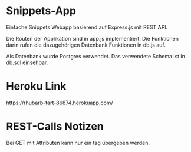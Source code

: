 # Snippets-App

Einfache Snippets Webapp basierend auf Express.js mit REST API.

Die Routen der Applikation sind in app.js implementiert. Die Funktionen darin rufen die dazugehörigen Datenbank Funktionen in db.js auf.

Als Datenbank wurde Postgres verwendet. Das verwendete Schema ist in db.sql einsehbar.

# Heroku Link

https://rhubarb-tart-86874.herokuapp.com/

# REST-Calls Notizen

Bei GET mit Attributen kann nur ein tag übergeben werden.
